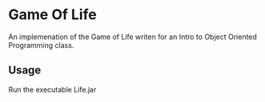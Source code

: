 # Game Of Life

An implemenation of the Game of Life writen for an Intro to Object Oriented Programming class.

## Usage

Run the executable Life.jar
